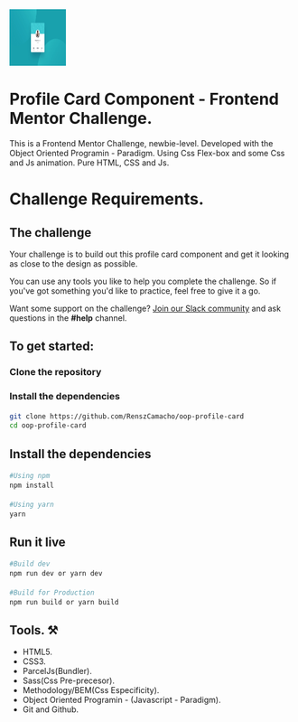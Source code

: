 <img src="./src/images/desktop-design.jpg" alt="home-page" style="height: 100px; width:100px;" />

# Profile Card Component - Frontend Mentor Challenge.

This is a Frontend Mentor Challenge, newbie-level. Developed with the Object Oriented Programin - Paradigm. Using Css Flex-box and some Css and Js animation. Pure HTML, CSS and Js.

# Challenge Requirements.

## The challenge

Your challenge is to build out this profile card component and get it looking as close to the design as possible.

You can use any tools you like to help you complete the challenge. So if you've got something you'd like to practice, feel free to give it a go.

Want some support on the challenge? [Join our Slack community](https://www.frontendmentor.io/slack) and ask questions in the **#help** channel.

## To get started:

### Clone the repository

### Install the dependencies

```bash
git clone https://github.com/RenszCamacho/oop-profile-card
cd oop-profile-card
```

## Install the dependencies

```bash
#Using npm
npm install

#Using yarn
yarn
```

## Run it live

```bash
#Build dev
npm run dev or yarn dev

#Build for Production
npm run build or yarn build
```

## Tools. ⚒️

- HTML5.
- CSS3.
- ParcelJs(Bundler).
- Sass(Css Pre-precesor).
- Methodology/BEM(Css Especificity).
- Object Oriented Programin - (Javascript - Paradigm).
- Git and Github.

```

```
